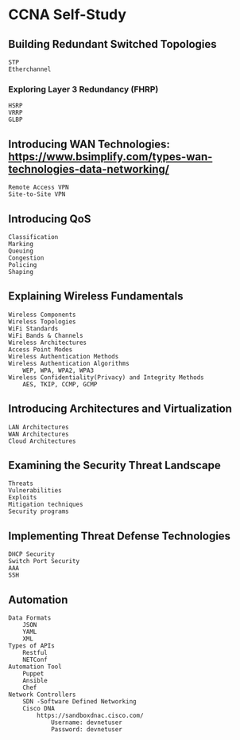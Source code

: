 # CCNA Self-Study

## Building Redundant Switched Topologies
	STP
	Etherchannel

### Exploring Layer 3 Redundancy (FHRP)
	HSRP
	VRRP
	GLBP

## Introducing WAN Technologies: https://www.bsimplify.com/types-wan-technologies-data-networking/
	Remote Access VPN
	Site-to-Site VPN
	
## Introducing QoS
	Classification
	Marking
	Queuing
	Congestion
	Policing
	Shaping

## Explaining Wireless Fundamentals
	Wireless Components
	Wireless Topologies
	WiFi Standards
	WiFi Bands & Channels
	Wireless Architectures
	Access Point Modes
	Wireless Authentication Methods
	Wireless Authentication Algorithms
		WEP, WPA, WPA2, WPA3
	Wireless Confidentiality(Privacy) and Integrity Methods
		AES, TKIP, CCMP, GCMP
	
## Introducing Architectures and Virtualization
	LAN Architectures
	WAN Architectures
	Cloud Architectures

## Examining the Security Threat Landscape
	Threats
	Vulnerabilities
	Exploits
	Mitigation techniques
	Security programs
	
	
## Implementing Threat Defense Technologies
	DHCP Security
	Switch Port Security
	AAA
	SSH
	
## Automation
    Data Formats
        JSON
        YAML
        XML
    Types of APIs
        Restful
        NETConf
    Automation Tool
        Puppet
        Ansible
        Chef
    Network Controllers
        SDN -Software Defined Networking
        Cisco DNA
            https://sandboxdnac.cisco.com/
                Username: devnetuser
                Password: devnetuser    
